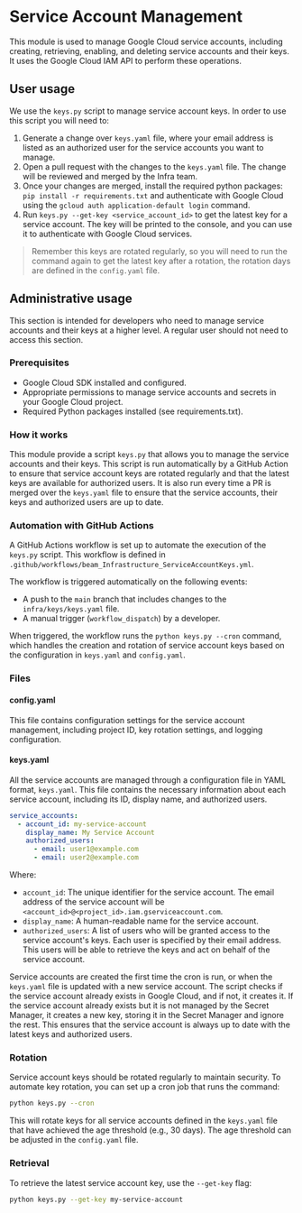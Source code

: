 <!--
    Licensed to the Apache Software Foundation (ASF) under one
    or more contributor license agreements.  See the NOTICE file
    distributed with this work for additional information
    regarding copyright ownership.  The ASF licenses this file
    to you under the Apache License, Version 2.0 (the
    "License"); you may not use this file except in compliance
    with the License.  You may obtain a copy of the License at

      http://www.apache.org/licenses/LICENSE-2.0

    Unless required by applicable law or agreed to in writing,
    software distributed under the License is distributed on an
    "AS IS" BASIS, WITHOUT WARRANTIES OR CONDITIONS OF ANY
    KIND, either express or implied.  See the License for the
    specific language governing permissions and limitations
    under the License.
-->

# Service Account Management

This module is used to manage Google Cloud service accounts, including creating, retrieving, enabling, and deleting service accounts and their keys. It uses the Google Cloud IAM API to perform these operations.

## User usage

We use the `keys.py` script to manage service account keys. In order to use this script you will need to:

1. Generate a change over `keys.yaml` file, where your email address is listed as an authorized user for the service accounts you want to manage.
2. Open a pull request with the changes to the `keys.yaml` file. The change will be reviewed and merged by the Infra team.
3. Once your changes are merged, install the required python packages: `pip install -r requirements.txt` and authenticate with Google Cloud using the `gcloud auth application-default login` command.
4. Run `keys.py --get-key <service_account_id>` to get the latest key for a service account. The key will be printed to the console, and you can use it to authenticate with Google Cloud services.

> Remember this keys are rotated regularly, so you will need to run the command again to get the latest key after a rotation, the rotation days are defined in the `config.yaml` file.

## Administrative usage

This section is intended for developers who need to manage service accounts and their keys at a higher level. A regular user should not need to access this section.

### Prerequisites

- Google Cloud SDK installed and configured.
- Appropriate permissions to manage service accounts and secrets in your Google Cloud project.
- Required Python packages installed (see requirements.txt).

### How it works

This module provide a script `keys.py` that allows you to manage the service accounts and their keys. This script is run automatically by a GitHub Action to ensure that service account keys are rotated regularly and that the latest keys are available for authorized users. It is also run every time a PR is merged over the `keys.yaml` file to ensure that the service accounts, their keys and authorized users are up to date.

### Automation with GitHub Actions

A GitHub Actions workflow is set up to automate the execution of the `keys.py` script. This workflow is defined in `.github/workflows/beam_Infrastructure_ServiceAccountKeys.yml`.

The workflow is triggered automatically on the following events:
- A push to the `main` branch that includes changes to the `infra/keys/keys.yaml` file.
- A manual trigger (`workflow_dispatch`) by a developer.

When triggered, the workflow runs the `python keys.py --cron` command, which handles the creation and rotation of service account keys based on the configuration in `keys.yaml` and `config.yaml`.

### Files

#### config.yaml

This file contains configuration settings for the service account management, including project ID, key rotation settings, and logging configuration.

#### keys.yaml

All the service accounts are managed through a configuration file in YAML format, `keys.yaml`. This file contains the necessary information about each service account, including its ID, display name, and authorized users.

```yaml
service_accounts:
  - account_id: my-service-account
    display_name: My Service Account
    authorized_users:
      - email: user1@example.com
      - email: user2@example.com
```

Where:

- `account_id`: The unique identifier for the service account. The email address of the service account will be `<account_id>@<project_id>.iam.gserviceaccount.com`.
- `display_name`: A human-readable name for the service account.
- `authorized_users`: A list of users who will be granted access to the service account's keys. Each user is specified by their email address. This users will be able to retrieve the keys and act on behalf of the service account.

Service accounts are created the first time the cron is run, or when the `keys.yaml` file is updated with a new service account. The script checks if the service account already exists in Google Cloud, and if not, it creates it. If the service account already exists but it is not managed by the Secret Manager, it creates a new key, storing it in the Secret Manager and ignore the rest. This ensures that the service account is always up to date with the latest keys and authorized users.

### Rotation

Service account keys should be rotated regularly to maintain security. To automate key rotation, you can set up a cron job that runs the command:

```bash
python keys.py --cron
```

This will rotate keys for all service accounts defined in the `keys.yaml` file that have achieved the age threshold (e.g., 30 days). The age threshold can be adjusted in the `config.yaml` file.

### Retrieval

To retrieve the latest service account key, use the `--get-key` flag:

```bash
python keys.py --get-key my-service-account
```

